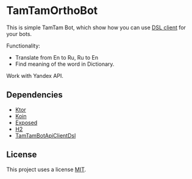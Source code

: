 # TamTamOrthoBot

This is simple TamTam Bot, which show how you can use [DSL client](https://github.com/Namazed/TamTamBotApiClientDsl) for your bots. 

Functionality:
- Translate from En to Ru, Ru to En
- Find meaning of the word in Dictionary.

Work with Yandex API.

## Dependencies

- [Ktor](https://ktor.io/)
- [Koin](https://github.com/InsertKoinIO/koin)
- [Exposed](https://github.com/JetBrains/Exposed)
- [H2](http://www.h2database.com/html/main.html)
- [TamTamBotApiClientDsl](https://github.com/Namazed/TamTamBotApiClientDsl)

## License

This project uses a license [MIT](https://github.com/Namazed/TamTamOrthoBot/blob/master/LICENSE).
